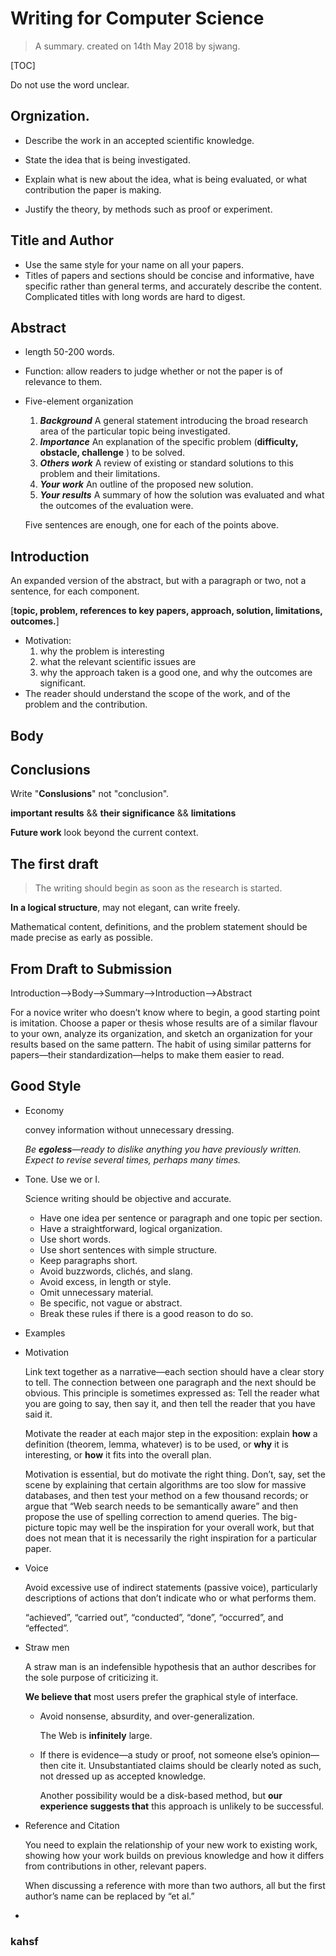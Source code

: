 # Writing for Computer Science

>  A summary.        created on 14th May 2018 by sjwang.



[TOC]

Do not use the word unclear.

## Orgnization. 

- Describe the work in an accepted scientific knowledge.

- State the idea that is being investigated.

- Explain what is new about the idea, what is being evaluated, or what contribution the paper is making.

- Justify the theory, by methods such as proof or experiment.

  

## Title and Author

- Use the same style for your name on all your papers.
- Titles of papers and sections should be concise and informative, have specific rather than general terms, and accurately describe the content. Complicated titles with long words are hard to digest.

## Abstract

- length 50-200 words.

- Function: allow readers to judge whether or not the paper is of relevance to them.

- Five-element organization

  1. ***Background*** A general statement introducing the broad research area of the particular topic being investigated.    
  2. ***Importance*** An explanation of the specific problem (**difficulty, obstacle, challenge** ) to be solved.
  3.  ***Others work*** A review of existing or standard solutions to this problem and their limitations.
  4.  ***Your work*** An outline of the proposed new solution. 
  5.  ***Your results*** A summary of how the solution was evaluated and what the outcomes of the evaluation were.

  Five sentences are enough, one for each of the points above.

## Introduction

An expanded version of the abstract, but with a paragraph or two, not a sentence, for each component.

[**topic, problem, references to key papers, approach, solution, limitations, outcomes.**]

- Motivation: 
  1. why the problem is interesting
  2. what the relevant scientific issues are
  3. why the approach taken is a good one, and why the outcomes are significant.
- The reader should understand the scope of the work, and of the problem and the contribution.

## Body

## Conclusions

Write "**Conslusions**" not "conclusion".

**important results** && **their significance** && **limitations**

**Future work** look beyond the current context.

## The first draft

> The writing should begin as soon as the research is started. 

**In a logical structure**,  may not elegant, can write freely.

Mathematical content, definitions, and the problem statement should be made precise as early as possible.

## From Draft to Submission

Introduction—>Body—>Summary—>Introduction—>Abstract

For a novice writer who doesn’t know where to begin, a good starting point is imitation. Choose a paper or thesis whose results are of a similar flavour to your own, analyze its organization, and sketch an organization for your results based on the same pattern. The habit of using similar patterns for papers—their standardization—helps to make them easier to read. 

## Good Style

- Economy 

  convey information without unnecessary dressing. 

  *Be **egoless**—ready to dislike anything you have previously written. Expect to revise several times, perhaps many times.*

- Tone. Use we or I.

  Science writing should be objective and accurate.

  - Have one idea per sentence or paragraph and one topic per section. 
  - Have a straightforward, logical organization.
  - Use short words.
  - Use short sentences with simple structure. 
  -  Keep paragraphs short.
  -  Avoid buzzwords, clichés, and slang.
  -  Avoid excess, in length or style.
  -  Omit unnecessary material.
  -  Be specific, not vague or abstract.
  -  Break these rules if there is a good reason to do so. 

- Examples

- Motivation

  Link text together as a narrative—each section should have a clear story to tell. The connection between one paragraph and the next should be obvious. This principle is sometimes expressed as: Tell the reader what you are going to say, then say it, and then tell the reader that you have said it. 

  Motivate the reader at each major step in the exposition: explain **how** a definition (theorem, lemma, whatever) is to be used, or **why** it is interesting, or **how** it fits into the overall plan. 

  Motivation is essential, but do motivate the right thing. Don’t, say, set the scene by explaining that certain algorithms are too slow for massive databases, and then test your method on a few thousand records; or argue that “Web search needs to be semantically aware” and then propose the use of spelling correction to amend queries. The big-picture topic may well be the inspiration for your overall work, but that does not mean that it is necessarily the right inspiration for a particular paper. 

- Voice

  Avoid excessive use of indirect statements (passive voice), particularly descriptions of actions that don’t indicate who or what performs them. 

  “achieved”, “carried out”, “conducted”, “done”, “occurred”, and “effected”. 

- Straw men

  A straw man is an indefensible hypothesis that an author describes for the sole purpose of criticizing it.  

  **We believe that** most users prefer the graphical style of interface. 

  - Avoid nonsense, absurdity, and over-generalization. 

    The Web is **infinitely** large.  

  - If there is evidence—a study or proof, not someone else’s opinion—then cite it. Unsubstantiated claims should be clearly noted as such, not dressed up as accepted knowledge. 

    Another possibility would be a disk-based method, but **our experience suggests that** this approach is unlikely to be successful. 

- Reference and Citation 

  You need to explain the relationship of your new work to existing work, showing how your work builds on previous knowledge and how it differs from contributions in other, relevant papers. 		

  When discussing a reference with more than two authors, all but the first author’s name can be replaced by “et al.” 																																																																																																																																																																																																																																																	

- 

### 

### kahsf 







